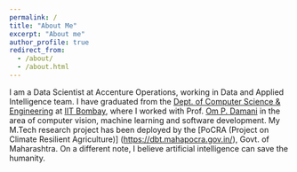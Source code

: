 ```yaml
---
permalink: /
title: "About Me"
excerpt: "About me"
author_profile: true
redirect_from: 
  - /about/
  - /about.html
---
```


I am a Data Scientist at Accenture Operations, working in Data and Applied Intelligence team. I have graduated from the [Dept. of Computer Science & Engineering](https://www.cse.iitb.ac.in/) at [IIT Bombay](https://www.iitb.ac.in), where I worked with Prof. [Om P. Damani](https://www.cse.iitb.ac.in/~damani/) in the area of computer vision, machine learning and software development. My M.Tech research project has been deployed by the [PoCRA (Project on Climate Resilient Agriculture)] (https://dbt.mahapocra.gov.in/), Govt. of Maharashtra. On a different note, I believe artificial intelligence can save the humanity. 


